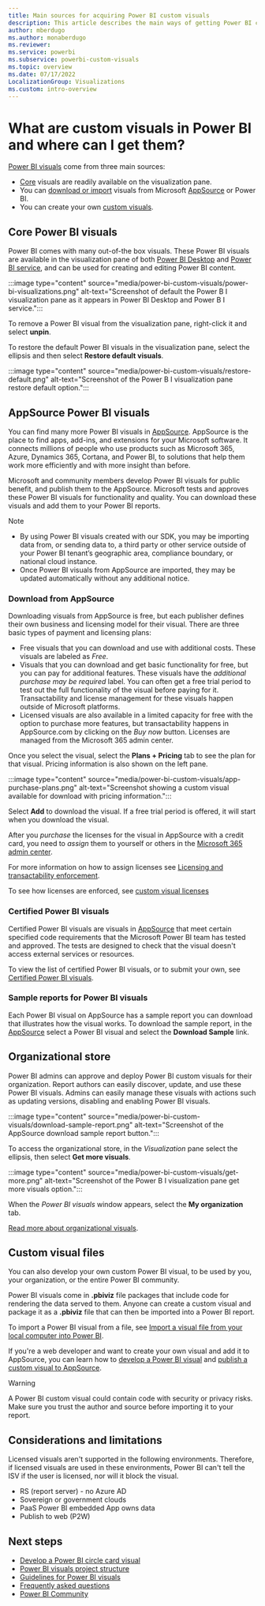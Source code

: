 ```yaml
---
title: Main sources for acquiring Power BI custom visuals
description: This article describes the main ways of getting Power BI custom visuals.
author: mberdugo
ms.author: monaberdugo
ms.reviewer:
ms.service: powerbi
ms.subservice: powerbi-custom-visuals
ms.topic: overview
ms.date: 07/17/2022
LocalizationGroup: Visualizations
ms.custom: intro-overview
---
```


# What are custom visuals in Power BI and where can I get them?

[Power BI visuals](../../visuals/power-bi-report-visualizations.md) come from three main sources:

* [Core](#core-power-bi-visuals) visuals are readily available on the visualization pane.
* You can [download or import](#appsource-power-bi-visuals) visuals from Microsoft [AppSource](https://appsource.microsoft.com/marketplace/apps?page=1&product=power-bi-visuals) or Power BI.
* You can create your own [custom visuals](#custom-visual-files).

## Core Power BI visuals

Power BI comes with many out-of-the box visuals. These Power BI visuals are available in the visualization pane of both [Power BI Desktop](https://powerbi.microsoft.com/desktop/) and [Power BI service](https://app.powerbi.com), and can be used for creating and editing Power BI content.

:::image type="content" source="media/power-bi-custom-visuals/power-bi-visualizations.png" alt-text="Screenshot of default the Power B I visualization pane as it appears in Power BI Desktop and Power B I service.":::

To remove a Power BI visual from the visualization pane, right-click it and select **unpin**.

To restore the default Power BI visuals in the visualization pane, select the ellipsis and then select **Restore default visuals**.

:::image type="content" source="media/power-bi-custom-visuals/restore-default.png" alt-text="Screenshot of the Power B I visualization pane restore default option.":::

## AppSource Power BI visuals

You can find many more Power BI visuals in [AppSource](https://appsource.microsoft.com/marketplace/apps?product=power-bi-visuals). AppSource is the place to find apps, add-ins, and extensions for your Microsoft software. It connects millions of people who use products such as Microsoft 365, Azure, Dynamics 365, Cortana, and Power BI, to solutions that help them work more efficiently and with more insight than before.

Microsoft and community members develop Power BI visuals for public benefit, and publish them to the AppSource. Microsoft tests and approves these Power BI visuals for functionality and quality. You can download these visuals and add them to your Power BI reports.

>[!NOTE]
>
> * By using Power BI visuals created with our SDK, you may be importing data from, or sending data to, a third party or other service outside of your Power BI tenant’s geographic area, compliance boundary, or national cloud instance.
> * Once Power BI visuals from AppSource are imported, they may be updated automatically without any additional notice.

### Download from AppSource

Downloading visuals from AppSource is free, but each publisher defines their own business and licensing model for their visual. There are three basic types of payment and licensing plans:

* Free visuals that you can download and use with additional costs. These visuals are labeled as *Free*.
* Visuals that you can download and get basic functionality for free, but you can pay for additional features. These visuals have the *additional purchase may be required* label. You can often get a free trial period to test out the full functionality of the visual before paying for it. Transactability and license management for these visuals happen outside of Microsoft platforms.
* Licensed visuals are also available in a limited capacity for free with the option to purchase more features, but transactability happens in AppSource.com by clicking on the *Buy now* button. Licenses are managed from the  Microsoft 365 admin center.

Once you select the visual, select the **Plans + Pricing** tab to see the plan for that visual. Pricing information is also shown on the left pane.

:::image type="content" source="media/power-bi-custom-visuals/app-purchase-plans.png" alt-text="Screenshot showing a custom visual available for download with pricing information.":::

Select **Add** to download the visual. If a free trial period is offered, it will start when you download the visual.

After you *purchase* the licenses for the visual in AppSource with a credit card, you need to *assign* them to yourself or others in the [Microsoft 365 admin center](/microsoft-365/admin/admin-overview/admin-center-overview).

For more information on how to assign licenses see [Licensing and transactability enforcement](licensing-api.md).

To see how licenses are enforced, see [custom visual licenses](./custom-visual-licenses.md)

### Certified Power BI visuals

Certified Power BI visuals are visuals in [AppSource](https://appsource.microsoft.com/marketplace/apps?page=1&product=power-bi-visuals) that meet certain specified code requirements that the Microsoft Power BI team has tested and approved. The tests are designed to check that the visual doesn't access external services or resources.

To view the list of certified Power BI visuals, or to submit your own, see [Certified Power BI visuals](power-bi-custom-visuals-certified.md).

### Sample reports for Power BI visuals

Each Power BI visual on AppSource has a sample report you can download that illustrates how the visual works. To download the sample report, in the [AppSource](https://appsource.microsoft.com/marketplace/apps?page=1&product=power-bi-visuals) select a Power BI visual and select the **Download Sample** link.

## Organizational store

Power BI admins can approve and deploy Power BI custom visuals for their organization. Report authors can easily discover, update, and use these Power BI visuals. Admins can easily manage these visuals with actions such as updating versions, disabling and enabling Power BI visuals.

:::image type="content" source="media/power-bi-custom-visuals/download-sample-report.png" alt-text="Screenshot of the AppSource download sample report button.":::

To access the organizational store, in the *Visualization* pane select the ellipsis, then select **Get more visuals**.

:::image type="content" source="media/power-bi-custom-visuals/get-more.png" alt-text="Screenshot of the Power B I visualization pane get more visuals option.":::

When the *Power BI visuals* window appears, select the **My organization** tab.

[Read more about organizational visuals](power-bi-custom-visuals-organization.md).

## Custom visual files

You can also develop your own custom Power BI visual, to be used by you, your organization, or the entire Power BI community.

Power BI visuals come in **.pbiviz** file packages that include code for rendering the data served to them. Anyone can create a custom visual and package it as a **.pbiviz** file that can then be imported into a Power BI report.

To import a Power BI visual from a file, see [Import a visual file from your local computer into Power BI](import-visual.md#import-a-visual-file-from-your-local-computer-into-power-bi).

If you're a web developer and want to create your own visual and add it to AppSource, you can learn how to [develop a Power BI visual](develop-circle-card.md) and [publish a custom visual to AppSource](office-store.md).

> [!WARNING]
> A Power BI custom visual could contain code with security or privacy risks. Make sure you trust the author and source before importing it to your report.

## Considerations and limitations

Licensed visuals aren't supported in the following environments. Therefore, if licensed visuals are used in these environments, Power BI can't tell the ISV if the user is licensed, nor will it block the visual.

* RS (report server) - no Azure AD
* Sovereign or government clouds
* PaaS Power BI embedded App owns data
* Publish to web (P2W)

## Next steps

* [Develop a Power BI circle card visual](develop-circle-card.md)
* [Power BI visuals project structure](visual-project-structure.md)
* [Guidelines for Power BI visuals](guidelines-powerbi-visuals.md)
* [Frequently asked questions](power-bi-custom-visuals-faq.yml)
* [Power BI Community](https://community.powerbi.com/)
